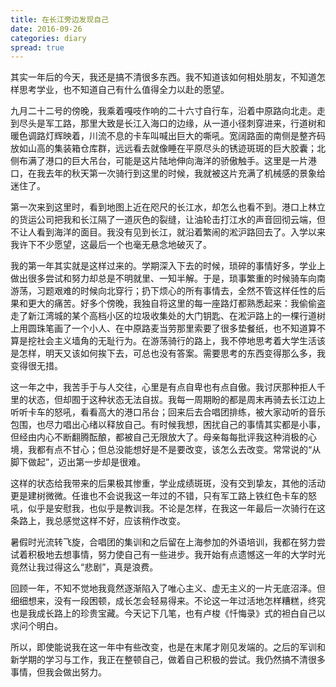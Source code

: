 ```yaml
---
title: 在长江旁边发现自己
date: 2016-09-26
categories: diary
spread: true
---
```


其实一年后的今天，我还是搞不清很多东西。我不知道该如何相处朋友，不知道怎样思考学业，也不知道自己有什么值得全力以赴的愿望。

九月二十二号的傍晚，我乘着嘎吱作响的二十六寸自行车，沿着中原路向北走。走到尽头是军工路，那里大致是长江入海口的边缘，从一道小径刺穿进来，行道树和暖色调路灯辉映着，川流不息的卡车叫喊出巨大的嘶吼。宽阔路面的南侧是整齐码放如山高的集装箱仓库群，远远看去就像睡在平原尽头的锈迹斑斑的巨大胶囊；北侧布满了港口的巨大吊台，可能是这片陆地伸向海洋的骄傲触手。这里是一片港口，在我去年的秋天第一次骑行到这里的时候，我就被这片充满了机械感的景象给迷住了。

第一次来到这里时，看到地图上近在咫尺的长江水，却怎么也看不到。港口上林立的货运公司把我和长江隔了一道灰色的裂缝，让油轮击打江水的声音回彻云端，但不让人看到海洋的面目。我没有见到长江，就沿着繁闹的淞沪路回去了。入学以来我许下不少愿望，这最后一个也毫无悬念地破灭了。

我的第一年其实就是这样过来的。学期深入下去的时候，琐碎的事情好多，学业上做出很多尝试和努力却总是不明就里、一知半解。于是，琐事繁重的时候骑车向南游荡，习题艰难的时候向北穿行；扔下烦心的所有事情去，全然不管这样任性的后果和更大的痛苦。好多个傍晚，我独自将这里的每一座路灯都熟悉起来：我偷偷盗走了新江湾城的某个高档小区的垃圾收集处的大门钥匙、在淞沪路上的一棵行道树上用圆珠笔画了一个小人、在中原路麦当劳那里索要了很多垫餐纸，也不知道算不算是挖社会主义墙角的无耻行为。在游荡骑行的路上，我不停地思考着大学生活该是怎样，明天又该如何挨下去，可总也没有答案。需要思考的东西变得那么多，我变得很无措。

<!-- more -->

这一年之中，我苦手于与人交往，心里是有点自卑也有点自傲。我讨厌那种拒人千里的状态，但却囿于这种状态无法自拔。我每一周期盼的都是周末再骑去长江边上听听卡车的怒吼，看看高大的港口吊台；回来后去合唱团排练，被大家动听的音乐包围，也尽力唱出心绪以释放自己。有时候我想，困扰自己的事情其实都是小事，但经由内心不断翻腾酝酿，都被自己无限放大了。母亲每每批评我这种消极的心境，我都有点不甘心；但总没能想好是不是要改变，该怎么去改变。常常说的“从脚下做起”，迈出第一步却是很难。

这样的状态给我带来的后果极其惨重，学业成绩斑斑，没有交到挚友，其他的活动更是建树微微。任谁也不会说我这一年过的不错，只有军工路上铁红色卡车的怒吼，似乎是安慰我，也似乎是教训我。不论是怎样，在我这一年最后一次骑行在这条路上，我总感觉这样不好，应该稍作改变。

暑假时光流转飞旋，合唱团的集训和之后留在上海参加的外语培训，我都在努力尝试着积极地去想事情，努力使自己有一些进步。我开始有点遗憾这一年的大学时光竟然让我过得这么“悲剧”，真是浪费。

回顾一年，不知不觉地我竟然逐渐陷入了唯心主义、虚无主义的一片无底沼泽。但细细想来，没有一段困顿，成长怎会轻易得来。不论这一年过活地怎样糟糕，终究也是我成长路上的珍贵宝藏。今天记下几笔，也有卢梭《忏悔录》式的袒白自己以求问个明白。

所以，即使能说我在这一年中有些改变，也是在末尾才刚见发端的。之后的军训和新学期的学习与工作，我正在整顿自己，做着自己积极的尝试。我仍然搞不清很多事情，但我会做出努力。
